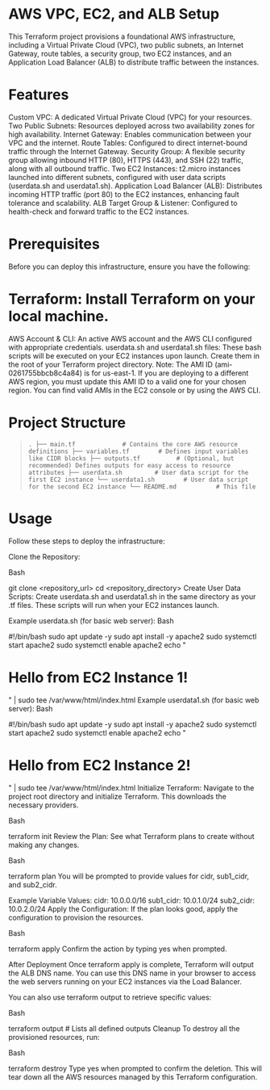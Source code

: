 # AWS VPC, EC2, and ALB Setup
This Terraform project provisions a foundational AWS infrastructure, including a Virtual Private Cloud (VPC), two public subnets, an Internet Gateway, route tables, a security group, two EC2 instances, and an Application Load Balancer (ALB) to distribute traffic between the instances.

# Features
Custom VPC: A dedicated Virtual Private Cloud (VPC) for your resources.
Two Public Subnets: Resources deployed across two availability zones for high availability.
Internet Gateway: Enables communication between your VPC and the internet.
Route Tables: Configured to direct internet-bound traffic through the Internet Gateway.
Security Group: A flexible security group allowing inbound HTTP (80), HTTPS (443), and SSH (22) traffic, along with all outbound traffic.
Two EC2 Instances: t2.micro instances launched into different subnets, configured with user data scripts (userdata.sh and userdata1.sh).
Application Load Balancer (ALB): Distributes incoming HTTP traffic (port 80) to the EC2 instances, enhancing fault tolerance and scalability.
ALB Target Group & Listener: Configured to health-check and forward traffic to the EC2 instances.
# Prerequisites
Before you can deploy this infrastructure, ensure you have the following:

# Terraform: Install Terraform on your local machine.
AWS Account & CLI: An active AWS account and the AWS CLI configured with appropriate credentials.
userdata.sh and userdata1.sh files: These bash scripts will be executed on your EC2 instances upon launch. Create them in the root of your Terraform project directory.
Note: The AMI ID (ami-0261755bbcb8c4a84) is for us-east-1. If you are deploying to a different AWS region, you must update this AMI ID to a valid one for your chosen region. You can find valid AMIs in the EC2 console or by using the AWS CLI.
# Project Structure

>`.
>├── main.tf             # Contains the core AWS resource definitions
>├── variables.tf        # Defines input variables like CIDR blocks
>├── outputs.tf          # (Optional, but recommended) Defines outputs for easy access to resource attributes
>├── userdata.sh         # User data script for the first EC2 instance
>└── userdata1.sh        # User data script for the second EC2 instance
>└── README.md           # This file`

# Usage
Follow these steps to deploy the infrastructure:

Clone the Repository:

Bash

git clone <repository_url>
cd <repository_directory>
Create User Data Scripts:
Create userdata.sh and userdata1.sh in the same directory as your .tf files. These scripts will run when your EC2 instances launch.

Example userdata.sh (for basic web server):
Bash

#!/bin/bash
sudo apt update -y
sudo apt install -y apache2
sudo systemctl start apache2
sudo systemctl enable apache2
echo "<h1>Hello from EC2 Instance 1!</h1>" | sudo tee /var/www/html/index.html
Example userdata1.sh (for basic web server):
Bash

#!/bin/bash
sudo apt update -y
sudo apt install -y apache2
sudo systemctl start apache2
sudo systemctl enable apache2
echo "<h1>Hello from EC2 Instance 2!</h1>" | sudo tee /var/www/html/index.html
Initialize Terraform:
Navigate to the project root directory and initialize Terraform. This downloads the necessary providers.

Bash

terraform init
Review the Plan:
See what Terraform plans to create without making any changes.

Bash

terraform plan
You will be prompted to provide values for cidr, sub1_cidr, and sub2_cidr.

Example Variable Values:
cidr: 10.0.0.0/16
sub1_cidr: 10.0.1.0/24
sub2_cidr: 10.0.2.0/24
Apply the Configuration:
If the plan looks good, apply the configuration to provision the resources.

Bash

terraform apply
Confirm the action by typing yes when prompted.

After Deployment
Once terraform apply is complete, Terraform will output the ALB DNS name. You can use this DNS name in your browser to access the web servers running on your EC2 instances via the Load Balancer.

You can also use terraform output to retrieve specific values:

Bash

terraform output # Lists all defined outputs
Cleanup
To destroy all the provisioned resources, run:

Bash

terraform destroy
Type yes when prompted to confirm the deletion. This will tear down all the AWS resources managed by this Terraform configuration.
